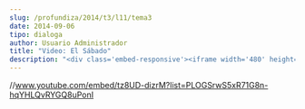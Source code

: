 ```yaml
---
slug: /profundiza/2014/t3/l11/tema3
date: 2014-09-06
tipo: dialoga
author: Usuario Administrador
title: "Video: El Sábado"
description: "<div class='embed-responsive'><iframe width='480' height='360' src='//www.youtube.com/embed/tz8UD-dizrM?list=PLOGSrwS5xR71G8n-hqYHLQvRYGQ8uPonI' frameborder='0' allowfullscreen></iframe></div>"
---
```


//www.youtube.com/embed/tz8UD-dizrM?list=PLOGSrwS5xR71G8n-hqYHLQvRYGQ8uPonI
